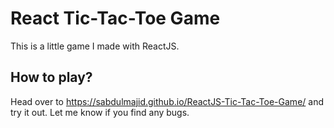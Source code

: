# React Tic-Tac-Toe Game
This is a little game I made with ReactJS.
## How to play?
Head over to https://sabdulmajid.github.io/ReactJS-Tic-Tac-Toe-Game/ and try it out. Let me know if you find any bugs.
